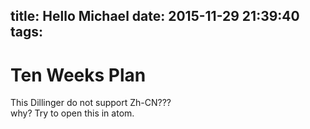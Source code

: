 title: Hello Michael
date: 2015-11-29 21:39:40
tags:
---
Ten Weeks Plan
===
This Dillinger do not support Zh-CN???  
why?
Try to open this in atom.
